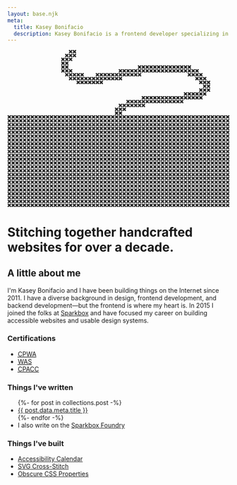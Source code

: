 ```yaml
---
layout: base.njk
meta:
  title: Kasey Bonifacio
  description: Kasey Bonifacio is a frontend developer specializing in accessibility and design systems.
---
```


<div class="hero">
  <svg xmlns="http://www.w3.org/2000/svg" xmlns:xlink="http://www.w3.org/1999/xlink" viewBox="0 0 580 410" xml:space="preserve" class="hero__keyboard" aria-hidden="true">
    <defs>
      <marker id="boardX" viewBox="0 0 10 10" markerWidth="10" markerHeight="10" class="board">
        <line stroke-width="3" stroke-linecap="round" x1="2" y1="2" x2="8" y2="8" stroke="currentColor" />
        <line stroke-width="3" stroke-linecap="round" x1="2" y1="8" x2="8" y2="2" stroke="currentColor" />
      </marker>
      <marker id="featuredX" viewBox="0 0 10 10" markerWidth="10" markerHeight="10" class="featured">
        <line stroke-width="3" stroke-linecap="round" x1="2" y1="2" x2="8" y2="8" stroke="currentColor" />
        <line stroke-width="3" stroke-linecap="round" x1="2" y1="8" x2="8" y2="2" stroke="currentColor" />
      </marker>
      <marker id="keyX" viewBox="0 0 10 10" markerWidth="10" markerHeight="10" class="key">
        <line stroke-width="3" stroke-linecap="round" x1="2" y1="2" x2="8" y2="8" stroke="currentColor" />
        <line stroke-width="3" stroke-linecap="round" x1="2" y1="8" x2="8" y2="2" stroke="currentColor" />
      </marker>
      <symbol id="boardRow" width="590" height="10">
        <path d="M0 0 10 0 20 0 30 0 40 0 50 0 60 0 70 0 80 0 90 0 100 0 110 0 120 0 130 0 140 0 150 0 160 0 170 0 180 0 190 0 200 0 210 0 220 0 230 0 240 0 250 0 260 0 270 0 280 0 290 0 300 0 310 0 320 0 330 0 340 0 350 0 360 0 370 0 380 0 390 0 400 0 410 0 420 0 430 0 440 0 450 0 460 0 470 0 480 0 490 0 500 0 510 0 520 0 530 0 540 0 550 0 560 0 570 0" marker-start="url(#boardX)" marker-mid="url(#boardX)" marker-end="url(#boardX)" />
      </symbol>
      <symbol id="boardCol">
        <path d="M0 0 0 10 0 20" marker-start="url(#boardX)" marker-mid="url(#boardX)" marker-end="url(#boardX)" />
      </symbol>
      <!-- Keys -->
      <symbol id="key">
        <path d="M0 0 10 0 20 0 30 0 40 0 50 0 60 0 70 0" marker-start="url(#keyX)" marker-mid="url(#keyX)" marker-end="url(#keyX)" />
        <path d="M0 10 10 10 20 10 30 10 40 10 50 10 60 10 70 10" marker-start="url(#keyX)" marker-mid="url(#keyX)" marker-end="url(#keyX)" />
        <path d="M0 20 10 20 20 20 30 20 40 20 50 20 60 20 70 20" marker-start="url(#keyX)" marker-mid="url(#keyX)" marker-end="url(#keyX)" />
      </symbol>
      <symbol id="featuredKey">
        <path d="M0 0 10 0 20 0 30 0 40 0 50 0 60 0 70 0 80 0 90 0 100 0 110 0 120 0 130 0 140 0 150 0 160 0 170 0 180 0 190 0 200 0 210 0 220 0" marker-start="url(#featuredX)" marker-mid="url(#featuredX)" marker-end="url(#featuredX)"></path>
        <path d="M0 10 10 10 20 10 30 10 40 10 50 10 60 10 70 10 80 10 90 10 100 10 110 10 120 10 130 10 140 10 150 10 160 10 170 10 180 10 190 10 200 10 210 10 220 10" marker-start="url(#featuredX)" marker-mid="url(#featuredX)" marker-end="url(#featuredX)"></path>
        <path d="M0 20 10 20 20 20 30 20 40 20 50 20 60 20 70 20 80 20 90 20 100 20 110 20 120 20 130 20 140 20 150 20 160 20 170 20 180 20 190 20 200 20 210 20 220 20" marker-start="url(#featuredX)" marker-mid="url(#featuredX)" marker-end="url(#featuredX)"></path>
      </symbol>
    </defs>
    <!-- Cord -->
    <path d="M160 0 170 0" marker-start="url(#boardX)" marker-mid="url(#boardX)" marker-end="url(#boardX)"></path>
    <path d="M150 10 160 10 170 10" marker-start="url(#boardX)" marker-mid="url(#boardX)" marker-end="url(#boardX)"></path>
    <path d="M140 20 150 20 160 20" marker-start="url(#boardX)" marker-mid="url(#boardX)" marker-end="url(#boardX)"></path>
    <path d="M140 30 150 30" marker-start="url(#boardX)" marker-mid="url(#boardX)" marker-end="url(#boardX)"></path>
    <path d="M140 40 150 40 340 40 350 40 360 40 370 40 380 40 390 40 400 40 410 40 420 40 430 40 440 40 450 40 460 40 470 40" marker-start="url(#boardX)" marker-mid="url(#boardX)" marker-end="url(#boardX)"></path>
    <path d="M140 50 150 50 160 50 290 50 300 50 310 50 320 50 330 50 340 50 350 50 360 50 370 50 380 50 390 50 400 50 410 50 420 50 430 50 440 50 450 50 460 50 470 50 480 50 490 50" marker-start="url(#boardX)" marker-mid="url(#boardX)" marker-end="url(#boardX)"></path>
    <path d="M150 60 160 60 170 60 180 60 190 60 230 60 240 60 250 60 260 60 270 60 280 60 290 60 300 60 310 60 320 60 330 60 340 60 470 60 480 60 490 60 500 60" marker-start="url(#boardX)" marker-mid="url(#boardX)" marker-end="url(#boardX)"></path>
    <path d="M160 70 170 70 180 70 190 70 200 70 210 70 220 70 230 70 240 70 250 70 260 70 270 70 280 70 290 70 490 70 500 70 510 70" marker-start="url(#boardX)" marker-mid="url(#boardX)" marker-end="url(#boardX)"></path>
    <path d="M180 80 190 80 200 80 210 80 220 80 230 80 240 80 500 80 510 80 520 80" marker-start="url(#boardX)" marker-mid="url(#boardX)" marker-end="url(#boardX)"></path>
    <path d="M510 90 520 90" marker-start="url(#boardX)" marker-mid="url(#boardX)" marker-end="url(#boardX)"></path>
    <path d="M500 100 510 100 520 100" marker-start="url(#boardX)" marker-mid="url(#boardX)" marker-end="url(#boardX)"></path>
    <path d="M460 110 470 110 480 110 490 110 500 110 510 110" marker-start="url(#boardX)" marker-mid="url(#boardX)" marker-end="url(#boardX)"></path>
    <path d="M350 120 360 120 370 120 380 120 390 120 400 120 410 120 420 120 430 120 440 120 450 120 460 120 470 120 480 120 490 120 500 120" marker-start="url(#boardX)" marker-mid="url(#boardX)" marker-end="url(#boardX)"></path>
    <path d="M310 130 320 130 330 130 340 130 350 130 360 130 370 130 380 130 390 130 400 130 410 130 420 130 430 130 440 130 450 130" marker-start="url(#boardX)" marker-mid="url(#boardX)" marker-end="url(#boardX)"></path>
    <path d="M290 140 300 140 310 140 320 140 330 140 340 140 350 140" marker-start="url(#boardX)" marker-mid="url(#boardX)" marker-end="url(#boardX)"></path>
    <path d="M280 150 290 150 300 150" marker-start="url(#boardX)" marker-mid="url(#boardX)" marker-end="url(#boardX)"></path>
    <path d="M280 160 290 160" marker-start="url(#boardX)" marker-mid="url(#boardX)" marker-end="url(#boardX)"></path>
    <!-- Board Row 1 -->
    <use xlink:href="#boardRow" x="0" y="170"></use>
    <!-- Key Row 1 -->
    <use xlink:href="#boardCol" x="0" y="180" height="20" width="10"></use>
    <use xlink:href="#featuredKey" x="10" y="180" height="20" width="40"></use>
    <use xlink:href="#boardCol" x="50" y="180" height="20" width="10"></use>
    <use xlink:href="#key" x="60" y="180" height="20" width="30"></use>
    <use xlink:href="#boardCol" x="90" y="180" height="20" width="10"></use>
    <use xlink:href="#key" x="100" y="180" height="20" width="30"></use>
    <use xlink:href="#boardCol" x="130" y="180" height="20" width="10"></use>
    <use xlink:href="#key" x="140" y="180" height="20" width="30"></use>
    <use xlink:href="#boardCol" x="170" y="180" height="20" width="10"></use>
    <use xlink:href="#key" x="180" y="180" height="20" width="30"></use>
    <use xlink:href="#boardCol" x="210" y="180" height="20" width="10"></use>
    <use xlink:href="#key" x="220" y="180" height="20" width="30"></use>
    <use xlink:href="#boardCol" x="250" y="180" height="20" width="10"></use>
    <use xlink:href="#key" x="260" y="180" height="20" width="30"></use>
    <use xlink:href="#boardCol" x="290" y="180" height="20" width="10"></use>
    <use xlink:href="#key" x="300" y="180" height="20" width="30"></use>
    <use xlink:href="#boardCol" x="330" y="180" height="20" width="10"></use>
    <use xlink:href="#key" x="340" y="180" height="20" width="30"></use>
    <use xlink:href="#boardCol" x="370" y="180" height="20" width="10"></use>
    <use xlink:href="#key" x="380" y="180" height="20" width="30"></use>
    <use xlink:href="#boardCol" x="410" y="180" height="20" width="10"></use>
    <use xlink:href="#key" x="420" y="180" height="20" width="30"></use>
    <use xlink:href="#boardCol" x="450" y="180" height="20" width="10"></use>
    <use xlink:href="#key" x="460" y="180" height="20" width="30"></use>
    <use xlink:href="#boardCol" x="490" y="180" height="20" width="10"></use>
    <use xlink:href="#key" x="500" y="180" height="20" width="30"></use>
    <use xlink:href="#boardCol" x="530" y="180" height="20" width="10"></use>
    <use xlink:href="#key" x="540" y="180" height="20" width="30"></use>
    <use xlink:href="#boardCol" x="570" y="180" height="20" width="10"></use>
    <!-- Board Row 2 -->
    <use xlink:href="#boardRow" x="0" y="200"></use>
    <!-- Key Row 2 -->
    <use xlink:href="#boardCol" height="30" width="20" x="0" y="210"></use>
    <use xlink:href="#key" x="10" y="210" height="30" width="30"></use>
    <use xlink:href="#boardCol" height="30" width="20" x="40" y="210"></use>
    <use xlink:href="#key" x="50" y="210" height="30" width="30"></use>
    <use xlink:href="#boardCol" height="30" width="20" x="80" y="210"></use>
    <use xlink:href="#key" x="90" y="210" height="30" width="30"></use>
    <use xlink:href="#boardCol" height="30" width="20" x="120" y="210"></use>
    <use xlink:href="#key" x="130" y="210" height="30" width="30"></use>
    <use xlink:href="#boardCol" height="30" width="20" x="160" y="210"></use>
    <use xlink:href="#key" x="170" y="210" height="30" width="30"></use>
    <use xlink:href="#boardCol" height="30" width="20" x="200" y="210"></use>
    <use xlink:href="#key" x="210" y="210" height="30" width="30"></use>
    <use xlink:href="#boardCol" height="30" width="20" x="240" y="210"></use>
    <use xlink:href="#key" x="250" y="210" height="30" width="30"></use>
    <use xlink:href="#boardCol" height="30" width="20" x="280" y="210"></use>
    <use xlink:href="#key" x="290" y="210" height="30" width="30"></use>
    <use xlink:href="#boardCol" height="30" width="20" x="320" y="210"></use>
    <use xlink:href="#key" x="330" y="210" height="30" width="30"></use>
    <use xlink:href="#boardCol" height="30" width="20" x="360" y="210"></use>
    <use xlink:href="#key" x="370" y="210" height="30" width="30"></use>
    <use xlink:href="#boardCol" height="30" width="20" x="400" y="210"></use>
    <use xlink:href="#key" x="410" y="210" height="30" width="30"></use>
    <use xlink:href="#boardCol" height="30" width="20" x="440" y="210"></use>
    <use xlink:href="#key" x="450" y="210" height="30" width="30"></use>
    <use xlink:href="#boardCol" height="30" width="20" x="480" y="210"></use>
    <use xlink:href="#key" x="490" y="210" height="30" width="30"></use>
    <use xlink:href="#boardCol" height="30" width="20" x="520" y="210"></use>
    <use xlink:href="#key" x="530" y="210" height="30" width="40"></use>
    <use xlink:href="#boardCol" height="30" width="20" x="570" y="210"></use>
    <!-- Board Row 3 -->
    <use xlink:href="#boardRow" x="0" y="240"></use>
    <!-- Key Row 3 -->
    <use xlink:href="#boardCol" height="30" width="20" x="0" y="250"></use>
    <use xlink:href="#key" x="10" y="250" height="30" width="40"></use>
    <use xlink:href="#boardCol" height="30" width="20" x="50" y="250"></use>
    <use xlink:href="#key" x="60" y="250" height="30" width="30"></use>
    <use xlink:href="#boardCol" height="30" width="20" x="90" y="250"></use>
    <use xlink:href="#key" x="100" y="250" height="30" width="30"></use>
    <use xlink:href="#boardCol" height="30" width="20" x="130" y="250"></use>
    <use xlink:href="#key" x="140" y="250" height="30" width="30"></use>
    <use xlink:href="#boardCol" height="30" width="20" x="170" y="250"></use>
    <use xlink:href="#key" x="180" y="250" height="30" width="30"></use>
    <use xlink:href="#boardCol" height="30" width="20" x="210" y="250"></use>
    <use xlink:href="#key" x="220" y="250" height="30" width="30"></use>
    <use xlink:href="#boardCol" height="30" width="20" x="250" y="250"></use>
    <use xlink:href="#key" x="260" y="250" height="30" width="30"></use>
    <use xlink:href="#boardCol" height="30" width="20" x="290" y="250"></use>
    <use xlink:href="#key" x="300" y="250" height="30" width="30"></use>
    <use xlink:href="#boardCol" height="30" width="20" x="330" y="250"></use>
    <use xlink:href="#key" x="340" y="250" height="30" width="30"></use>
    <use xlink:href="#boardCol" height="30" width="20" x="370" y="250"></use>
    <use xlink:href="#key" x="380" y="250" height="30" width="30"></use>
    <use xlink:href="#boardCol" height="30" width="20" x="410" y="250"></use>
    <use xlink:href="#key" x="420" y="250" height="30" width="30"></use>
    <use xlink:href="#boardCol" height="30" width="20" x="450" y="250"></use>
    <use xlink:href="#key" x="460" y="250" height="30" width="30"></use>
    <use xlink:href="#boardCol" height="30" width="20" x="490" y="250"></use>
    <use xlink:href="#key" x="500" y="250" height="30" width="30"></use>
    <use xlink:href="#boardCol" height="30" width="20" x="530" y="250"></use>
    <use xlink:href="#key" x="540" y="250" height="30" width="30"></use>
    <use xlink:href="#boardCol" height="30" width="20" x="570" y="250"></use>
    <!-- Board Row 4 -->
    <use xlink:href="#boardRow" x="0" y="280"></use>
    <!-- Key Row 4 -->
    <use xlink:href="#boardCol" height="30" width="20" x="0" y="290"></use>
    <use xlink:href="#key" x="10" y="290" height="30" width="50"></use>
    <use xlink:href="#boardCol" height="30" width="20" x="60" y="290"></use>
    <use xlink:href="#key" x="70" y="290" height="30" width="30"></use>
    <use xlink:href="#boardCol" height="30" width="20" x="100" y="290"></use>
    <use xlink:href="#key" x="110" y="290" height="30" width="30"></use>
    <use xlink:href="#boardCol" height="30" width="20" x="140" y="290"></use>
    <use xlink:href="#key" x="150" y="290" height="30" width="30"></use>
    <use xlink:href="#boardCol" height="30" width="20" x="180" y="290"></use>
    <use xlink:href="#key" x="190" y="290" height="30" width="30"></use>
    <use xlink:href="#boardCol" height="30" width="20" x="220" y="290"></use>
    <use xlink:href="#key" x="230" y="290" height="30" width="30"></use>
    <use xlink:href="#boardCol" height="30" width="20" x="260" y="290"></use>
    <use xlink:href="#key" x="270" y="290" height="30" width="30"></use>
    <use xlink:href="#boardCol" height="30" width="20" x="300" y="290"></use>
    <use xlink:href="#key" x="310" y="290" height="30" width="30"></use>
    <use xlink:href="#boardCol" height="30" width="20" x="340" y="290"></use>
    <use xlink:href="#key" x="350" y="290" height="30" width="30"></use>
    <use xlink:href="#boardCol" height="30" width="20" x="380" y="290"></use>
    <use xlink:href="#key" x="390" y="290" height="30" width="30"></use>
    <use xlink:href="#boardCol" height="30" width="20" x="420" y="290"></use>
    <use xlink:href="#key" x="430" y="290" height="30" width="30"></use>
    <use xlink:href="#boardCol" height="30" width="20" x="460" y="290"></use>
    <use xlink:href="#key" x="470" y="290" height="30" width="30"></use>
    <use xlink:href="#boardCol" height="30" width="20" x="500" y="290"></use>
    <use xlink:href="#key" x="510" y="290" height="30" width="60"></use>
    <use xlink:href="#boardCol" height="30" width="20" x="570" y="290"></use>
    <!-- Board Row 5 -->
    <use xlink:href="#boardRow" x="0" y="320"></use>
    <!-- Key Row 5 -->
    <use xlink:href="#boardCol" height="30" width="20" x="0" y="330"></use>
    <use xlink:href="#key" x="10" y="330" height="30" width="70"></use>
    <use xlink:href="#boardCol" height="30" width="20" x="80" y="330"></use>
    <use xlink:href="#key" x="90" y="330" height="30" width="30"></use>
    <use xlink:href="#boardCol" height="30" width="20" x="120" y="330"></use>
    <use xlink:href="#key" x="130" y="330" height="30" width="30"></use>
    <use xlink:href="#boardCol" height="30" width="20" x="160" y="330"></use>
    <use xlink:href="#key" x="170" y="330" height="30" width="30"></use>
    <use xlink:href="#boardCol" height="30" width="20" x="200" y="330"></use>
    <use xlink:href="#key" x="210" y="330" height="30" width="30"></use>
    <use xlink:href="#boardCol" height="30" width="20" x="240" y="330"></use>
    <use xlink:href="#key" x="250" y="330" height="30" width="30"></use>
    <use xlink:href="#boardCol" height="30" width="20" x="280" y="330"></use>
    <use xlink:href="#key" x="290" y="330" height="30" width="30"></use>
    <use xlink:href="#boardCol" height="30" width="20" x="320" y="330"></use>
    <use xlink:href="#key" x="330" y="330" height="30" width="30"></use>
    <use xlink:href="#boardCol" height="30" width="20" x="360" y="330"></use>
    <use xlink:href="#key" x="370" y="330" height="30" width="30"></use>
    <use xlink:href="#boardCol" height="30" width="20" x="400" y="330"></use>
    <use xlink:href="#key" x="410" y="330" height="30" width="30"></use>
    <use xlink:href="#boardCol" height="30" width="20" x="440" y="330"></use>
    <use xlink:href="#key" x="450" y="330" height="30" width="30"></use>
    <use xlink:href="#boardCol" height="30" width="20" x="480" y="330"></use>
    <use xlink:href="#key" x="490" y="330" height="30" width="80"></use>
    <use xlink:href="#boardCol" height="30" width="20" x="570" y="330"></use>
    <!-- Board Row 6 -->
    <use xlink:href="#boardRow" x="0" y="360"></use>
    <!-- Key Row 6 -->
    <use xlink:href="#boardCol" height="30" width="20" x="0" y="370"></use>
    <use xlink:href="#key" x="10" y="370" height="30" width="30"></use>
    <use xlink:href="#boardCol" height="30" width="20" x="40" y="370"></use>
    <use xlink:href="#key" x="50" y="370" height="30" width="30"></use>
    <use xlink:href="#boardCol" height="30" width="20" x="80" y="370"></use>
    <use xlink:href="#key" x="90" y="370" height="30" width="30"></use>
    <use xlink:href="#boardCol" height="30" width="20" x="120" y="370"></use>
    <use xlink:href="#key" x="130" y="370" height="30" width="30"></use>
    <use xlink:href="#boardCol" height="30" width="20" x="160" y="370"></use>
    <use xlink:href="#featuredKey" x="170" y="370" height="30" width="230"></use>
    <use xlink:href="#boardCol" height="30" width="20" x="400" y="370"></use>
    <use xlink:href="#key" x="410" y="370" height="30" width="30"></use>
    <use xlink:href="#boardCol" height="30" width="20" x="440" y="370"></use>
    <use xlink:href="#key" x="450" y="370" height="30" width="30"></use>
    <use xlink:href="#boardCol" height="30" width="20" x="480" y="370"></use>
    <use xlink:href="#key" x="490" y="370" height="30" width="30"></use>
    <use xlink:href="#boardCol" height="30" width="20" x="520" y="370"></use>
    <use xlink:href="#key" x="530" y="370" height="30" width="40"></use>
    <use xlink:href="#boardCol" height="30" width="20" x="570" y="370"></use>
    <!-- Board Row 6 -->
    <use xlink:href="#boardRow" x="0" y="400"></use>
  </svg>

  <h1 class="text-featured">Stitching together <span class="text-highlight">handcrafted</span> websites for over a decade.</h1>
</div>

<div class="section">
  <h2 class="text-section">A little about me</h2>

  <p>I'm Kasey Bonifacio and I have been building things on the Internet since 2011. I have a diverse background in design, frontend development, and backend development—but the frontend is where my heart is. In 2015 I joined the folks at <a href="https://sparkbox.com">Sparkbox</a> and have focused my career on building accessible websites and usable design systems.</p>
</div>

<nav aria-labelledby="certifications" class="section">
  <h3 id="certifications">Certifications</h3>
  <ul>
    <li>
      <a href="https://www.accessibilityassociation.org/cpwacertification" class="link-pill"><abbr title="Certified Professional in Web Accessibility">CPWA</abbr></a>
    </li>
    <li>
      <a href="https://www.accessibilityassociation.org/wascertification" class="link-pill"><abbr title="Web Accessibility Specialist">WAS</abbr></a>
    </li>
    <li>
      <a href="https://www.accessibilityassociation.org/cpacccertification" class="link-pill"><abbr title="Certified Professional in Accessibility Core Competencies">CPACC</abbr></a>
    </li>
  </ul>
</nav>

<nav aria-labelledby="writing" class="section">
  <h3 id="writting">Things I've written</h3>
  
  <ul>
    {%- for post in collections.post -%}
      <li class="list-block">
        <a href="{{ post.url }}">{{ post.data.meta.title }}</a>
      </li>
    {%- endfor -%}
    <li class="list-block">I also write on the <a href="https://sparkbox.com/foundry/author/kasey_bonifacio">Sparkbox Foundry</a></li>
  </ul>
</nav>

<nav aria-labelledby="built" class="section">
  <h3 id="built">Things I've built</h3>

  <ul>
    <li class="list-block">
      <a href="http://a11ycalendar.kaseybon.com">Accessibility Calendar</a>
    </li>
    <li class="list-block">
      <a href="https://codepen.io/collection/GoQqgz">SVG Cross-Stitch</a>
    </li>
    <li class="list-block">
      <a href="https://codepen.io/collection/DyJPrP">Obscure CSS Properties</a>
    </li>
  </ul>
</nav>